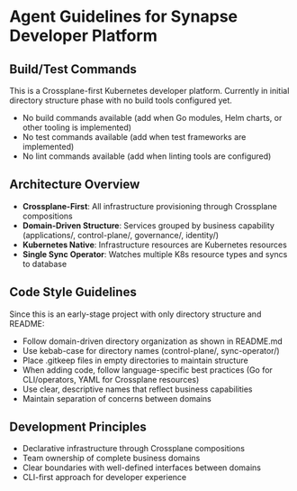 # Agent Guidelines for Synapse Developer Platform

## Build/Test Commands
This is a Crossplane-first Kubernetes developer platform. Currently in initial directory structure phase with no build tools configured yet.
- No build commands available (add when Go modules, Helm charts, or other tooling is implemented)
- No test commands available (add when test frameworks are implemented)
- No lint commands available (add when linting tools are configured)

## Architecture Overview
- **Crossplane-First**: All infrastructure provisioning through Crossplane compositions
- **Domain-Driven Structure**: Services grouped by business capability (applications/, control-plane/, governance/, identity/)
- **Kubernetes Native**: Infrastructure resources are Kubernetes resources
- **Single Sync Operator**: Watches multiple K8s resource types and syncs to database

## Code Style Guidelines
Since this is an early-stage project with only directory structure and README:
- Follow domain-driven directory organization as shown in README.md
- Use kebab-case for directory names (control-plane/, sync-operator/)
- Place .gitkeep files in empty directories to maintain structure
- When adding code, follow language-specific best practices (Go for CLI/operators, YAML for Crossplane resources)
- Use clear, descriptive names that reflect business capabilities
- Maintain separation of concerns between domains

## Development Principles
- Declarative infrastructure through Crossplane compositions
- Team ownership of complete business domains
- Clear boundaries with well-defined interfaces between domains
- CLI-first approach for developer experience